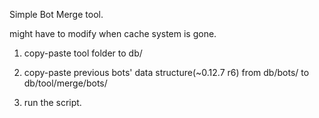 Simple Bot Merge tool.

might have to modify when cache system is gone.



1. copy-paste tool folder to db/

2. copy-paste previous bots' data structure(~0.12.7 r6) from db/bots/ to db/tool/merge/bots/

3. run the script.